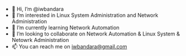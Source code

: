 - 👋 Hi, I’m @iwbandara
- 👀 I’m interested in Linux System Administration and Network Administration
- 🌱 I’m currently learning Network Automation
- 💞️ I’m looking to collaborate on Network Automation & Linux System & Netowrk Administration
- 📫 You can reach me on iwbandara@gmail.com

<!---
iwbandara/iwbandara is a ✨ special ✨ repository because its `README.md` (this file) appears on your GitHub profile.
You can click the Preview link to take a look at your changes.
--->
